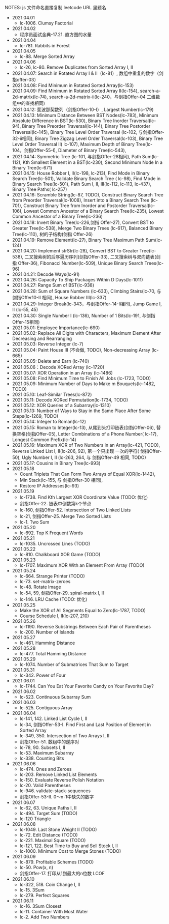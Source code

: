 NOTES: js 文件命名直接复制 leetcode URL 里题名

- 2021.04.01
    - lc-1006. Clumsy Factorial
- 2021.04.02
    - 程序员面试金典-17.21. 直方图的水量
- 2021.04.04
    - lc-781. Rabbits in Forest
- 2021.04.05
    - lc-88. Merge Sorted Array
- 2021.04.06
    - lc-26, lc-80. Remove Duplicates from Sorted Array I, II
- 2021.04.07: Search in Rotated Array I & II（lc-81）, 数组中重复的数字（剑指offer-03）
- 2021.04.08: Find Minimum in Rotated Sorted Array(lc-153)
- 2021.04.09:
  Find Minimum in Rotated Sorted Array II(lc-154), search-a-2d-matrix(lc-74), search-a-2d-matrix-ii(lc-240，与剑指Offer-04
  二维数组中的查找相同)
- 2021.04.12:
  斐波那契数列（剑指Offer-10-I）, Largest Number(lc-179)
- 2021.04.13: Minimum Distance Between BST Nodes(lc-783), Minimum Absolute Difference in BST(lc-530), Binary Tree
  Inorder Traversal(lc-94), Binary Tree Preorder Traversal(lc-144), Binary Tree Postorder Traversal(lc-145), Binary Tree
  Level Order Traversal
  (lc-102, 与剑指Offer-32-ii相同), Binary Tree Zigzag Level Order Traversal(lc-103), Binary Tree Level Order Traversal II(
  lc-107), Maximum Depth of Binary Tree(lc-104，剑指Offer-55-I), Diameter of Binary Tree(lc-543),
- 2021.04.14: Symmetric Tree (lc-101, 与剑指Offer-28相同), Path Sum(lc-112), Kth Smallest Element in a BST(lc-230), Second
  Minimum Node In a Binary Tree(lc-671)
- 2021.04.15: House Robber I, II(lc-198, lc-213), Find Mode in Binary Search Tree(lc-501), Validate Binary Search Tree (
  lc-98), Find Mode in Binary Search Tree(lc-501), Path Sum I, II, III(lc-112, lc-113, lc-437), Binary Tree Paths(
  lc-257)
- 2021.04.16: Scramble String(lc-87, TODO), Construct Binary Search Tree from Preorder Traversal(lc-1008), Insert into a
  Binary Search Tree (lc-701), Construct Binary Tree from Inorder and Postorder Traversal(lc-106), Lowest Common
  Ancestor of a Binary Search Tree(lc-235), Lowest Common Ancestor of a Binary Tree(lc-236)
- 2021.04.18: Invert Binary Tree(lc-226,剑指 Offer-27), Convert BST to Greater Tree(lc-538), Merge Two Binary Trees
  (lc-617), Balanced Binary Tree(lc-110), 树的子结构(剑指 Offer-26)
- 2021.04.19: Remove Element(lc-27), Binary Tree Maximum Path Sum(lc-124)
- 2021.04.20: Implement strStr(lc-28), Convert BST to Greater Tree(lc-538), 二叉搜索树的后序遍历序列(剑指Offer-33), 二叉搜索树与双向链表(剑指
  Offer-36), Fibonacci Number(lc-509), Unique Binary Search Trees(lc-96)
- 2021.04.21: Decode Ways(lc-91)
- 2021.04.26: Capacity To Ship Packages Within D Days(lc-1011)
- 2021.04.27: Range Sum of BST(lc-938)
- 2021.04.28: Sum of Square Numbers (lc-633), Climbing Stairs(lc-70, 与 剑指Offer10-II 相同), House Robber III(lc-337)
- 2021.04.29: Integer Break(lc-343，与剑指Offer-14-I相同), Jump Game I, II (lc-55, 45)
- 2021.04.30: Single Number I (lc-136), Number of 1 Bits(lc-191, 与剑指Offer-15相同)
- 2021.05.01: Employee Importance(lc-690)
- 2021.05.02: Replace All Digits with Characters, Maximum Element After Decreasing and Rearranging
- 2021.05.03: Reverse Integer (lc-7)
- 2021.05.04: Paint House III (不会做, TODO), Non-decreasing Array (lc-665)
- 2021.05.05: Delete and Earn (lc-740)
- 2021.05.06：Decode XORed Array (lc-1720)
- 2021.05.07: XOR Operation in an Array (lc-1486)
- 2021.05.08: Find Minimum Time to Finish All Jobs (lc-1723, TODO)
- 2021.05.09: Minimum Number of Days to Make m Bouquets(lc-1482, TODO)
- 2021.05.10: Leaf-Similar Trees(lc-872)
- 2021.05.11: Decode XORed Permutation(lc-1734, TODO)
- 2021.05.12: XOR Queries of a Subarray(lc-1310)
- 2021.05.13: Number of Ways to Stay in the Same Place After Some Steps(lc-1269, TODO)
- 2021.05.14: Integer to Roman(lc-12)
- 2021.05.15: Roman to Integer(lc-13), 从尾到头打印链表(剑指Offer-06), 替换空格(剑指Offer-05), Letter Combinations of a Phone Number(
  lc-17), Longest Common Prefix(lc-14)
- 2021.05.16: Maximum XOR of Two Numbers in an Array(lc-421, TODO), Reverse Linked List I, II(lc-206, 92), 第一个只出现 一次的字符(
  剑指Offer-50), Ugly Number I, II (lc-263, 264, 与 剑指Offer-49 相同, TODO)
- 2021.05.17: Cousins in Binary Tree(lc-993)
- 2021.05.18
    - Count Triplets That Can Form Two Arrays of Equal XOR(lc-1442),
    - Min Stack(lc-155, 与 剑指Offer-30 相同),
    - Restore IP Addresses(lc-93)
- 2021.05.19
    - lc-1738. Find Kth Largest XOR Coordinate Value (TODO: 优化)
    - 剑指Offer-22. 链表中倒数第k个节点
    - lc-160, 剑指Offer-52. Intersection of Two Linked Lists
    - lc-21, 剑指Offer-25. Merge Two Sorted Lists
    - lc-1. Two Sum
- 2021.05.20
    - lc-692. Top K Frequent Words
- 2021.05.21
    - lc-1035. Uncrossed Lines (TODO)
- 2021.05.22
    - lc-810. Chalkboard XOR Game (TODO)
- 2021.05.23
    - lc-1707. Maximum XOR With an Element From Array (TODO)
- 2021.05.24
    - lc-664. Strange Printer (TODO)
    - lc-73. set-matrix-zeroes
    - lc-48. Rotate Image
    - lc-54, 59, 剑指Offer-29. spiral-matrix I, II
    - lc-146. LRU Cache (TODO: 优化)
- 2021.05.25
    - Make the XOR of All Segments Equal to Zero(lc-1787, TODO)
    - Course Schedule I, II(lc-207, 210)
- 2021.05.26
    - lc-1190. Reverse Substrings Between Each Pair of Parentheses
    - lc-200. Number of Islands
- 2021.05.27
    - lc-461. Hamming Distance
- 2021.05.28
    - lc-477. Total Hamming Distance
- 2021.05.29
    - lc-1074. Number of Submatrices That Sum to Target
- 2021.05.31
    - lc-342. Power of Four
- 2021.06.01
    - lc-1744. Can You Eat Your Favorite Candy on Your Favorite Day?
- 2021.06.02
    - lc-523. Continuous Subarray Sum
- 2021.06.03
    - lc-525. Contiguous Array
- 2021.06.04
    - lc-141, 142. Linked List Cycle I, II
    - lc-34, 剑指Offer-53-I. Find First and Last Position of Element in Sorted Array
    - lc-349, 350. Intersection of Two Arrays I, II
    - 剑指Offer-51. 数组中的逆序对
    - lc-78, 90. Subsets I, II
    - lc-53. Maximum Subarray
    - lc-338. Counting Bits
- 2021.06.06
    - lc-474. Ones and Zeroes
    - lc-203. Remove Linked List Elements
    - lc-150. Evaluate Reverse Polish Notation
    - lc-20. Valid Parentheses
    - lc-946. validate-stack-sequences
    - 剑指Offer-53-II. 0～n-1中缺失的数字
- 2021.06.07
    - lc-62, 63. Unique Paths I, II
    - lc-494. Target Sum (TODO)
    - lc-120 Triangle
- 2021.06.08
    - lc-1049. Last Stone Weight II (TODO)
    - lc-72. Edit Distance (TODO)
    - lc-221. Maximal Square (TODO)
    - lc-121, 122. Best Time to Buy and Sell Stock I, II
    - lc-1000. Minimum Cost to Merge Stones (TODO)
- 2021.06.09
    - lc-879. Profitable Schemes (TODO)
    - lc-50. Pow(x, n)
    - 剑指Offer-17. 打印从1到最大的n位数 LCOF
- 2021.06.10
    - lc-322, 518. Coin Change I, II
    - lc-15. 3Sum
    - lc-279. Perfect Squares
- 2021.06.11
    - lc-16. 3Sum Closest
    - lc-11. Container With Most Water
    - lc-2. Add Two Numbers
  









 